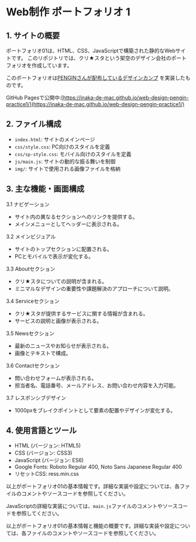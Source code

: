 # Web制作 ポートフォリオ 1

## 1. サイトの概要

ポートフォリオ01は、HTML、CSS、JavaScriptで構築された静的なWebサイトです。
このリポジトリでは、クリ★スタという架空のデザイン会社のポートフォリオを作成しています。
   
このポートフォリオは[PENGINさんが配布しているデザインカンプ](https://pengi-n.co.jp/blog/coding-practice1/) を実装したものです。

GitHub Pagesで公開中:[https://inaka-de-mac.github.io/web-design-pengin-practice1/](https://inaka-de-mac.github.io/web-design-pengin-practice1/)

## 2. ファイル構成
   - `index.html`: サイトのメインページ
   - `css/style.css`: PC向けのスタイルを定義
   - `css/sp-style.css`: モバイル向けのスタイルを定義
   - `js/main.js`: サイトの動的な振る舞いを制御
   - `img/`: サイトで使用される画像ファイルを格納

## 3. 主な機能・画面構成
   3.1 ナビゲーション
   - サイト内の異なるセクションへのリンクを提供する。
   - メインメニューとしてヘッダーに表示される。

   3.2 メインビジュアル
   - サイトのトップセクションに配置される。
   - PCとモバイルで表示が変化する。

   3.3 Aboutセクション
   - クリ★スタについての説明が含まれる。
   - ミニマルなデザインの重要性や課題解決のアプローチについて説明。

   3.4 Serviceセクション
   - クリ★スタが提供するサービスに関する情報が含まれる。
   - サービスの説明と画像が表示される。

   3.5 Newsセクション
   - 最新のニュースやお知らせが表示される。
   - 画像とテキストで構成。

   3.6 Contactセクション
   - 問い合わせフォームが表示される。
   - 担当者名、電話番号、メールアドレス、お問い合わせ内容を入力可能。

   3.7 レスポンシブデザイン
   - 1000pxをブレイクポイントとして要素の配置やデザインが変化する。

## 4. 使用言語とツール
   - HTML (バージョン: HTML5)
   - CSS (バージョン: CSS3)
   - JavaScript (バージョン: ES6)
   - Google Fonts: Roboto Regular 400, Noto Sans Japanese Regular 400
   - リセットCSS: ress.min.css

以上がポートフォリオ01の基本情報です。詳細な実装や設定については、各ファイルのコメントやソースコードを参照してください。

   JavaScriptの詳細な実装については、`main.js`ファイルのコメントやソースコードを参照してください。

以上がポートフォリオ01の基本情報と機能の概要です。詳細な実装や設定については、各ファイルのコメントやソースコードを参照してください。
